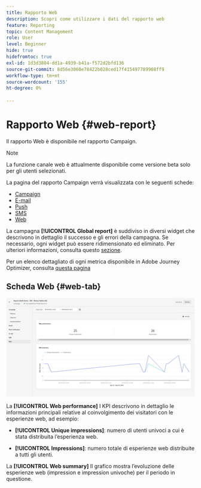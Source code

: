 ```yaml
---
title: Rapporto Web
description: Scopri come utilizzare i dati del rapporto web
feature: Reporting
topic: Content Management
role: User
level: Beginner
hide: true
hidefromtoc: true
exl-id: 1d3d3804-dd1a-4939-b41a-f572d2bfd136
source-git-commit: 8d56e3060e78422b028ced17f415497789908ff9
workflow-type: tm+mt
source-wordcount: '155'
ht-degree: 0%

---
```


# Rapporto Web {#web-report}

Il rapporto Web è disponibile nel rapporto Campaign.

>[!NOTE]
>
>La funzione canale web è attualmente disponibile come versione beta solo per gli utenti selezionati.

La pagina del rapporto Campaign verrà visualizzata con le seguenti schede:

* [Campaign](../reports/campaign-global-report.md#campaign-live)
* [E-mail](../reports/campaign-global-report.md#email-live)
* [Push](../reports/campaign-global-report.md#push-live)
* [SMS](../reports/campaign-global-report.md#sms-live)
* [Web](#web-tab)

La campagna **[!UICONTROL Global report]** è suddiviso in diversi widget che descrivono in dettaglio il successo e gli errori della campagna. Se necessario, ogni widget può essere ridimensionato ed eliminato. Per ulteriori informazioni, consulta questo [sezione](../reports/global-report.md#modify-dashboard).

Per un elenco dettagliato di ogni metrica disponibile in Adobe Journey Optimizer, consulta [questa pagina](../reports/global-report.md#list-of-components-global.md)

## Scheda Web {#web-tab}

![](assets/web-report.png)

La **[!UICONTROL Web performance]** I KPI descrivono in dettaglio le informazioni principali relative al coinvolgimento dei visitatori con le esperienze web, ad esempio:

* **[!UICONTROL Unique impressions]**: numero di utenti univoci a cui è stata distribuita l’esperienza web.

* **[!UICONTROL Impressions]**: numero totale di esperienze web distribuite a tutti gli utenti.

La **[!UICONTROL Web summary]** Il grafico mostra l’evoluzione delle esperienze web (impression e impression univoche) per il periodo in questione.
